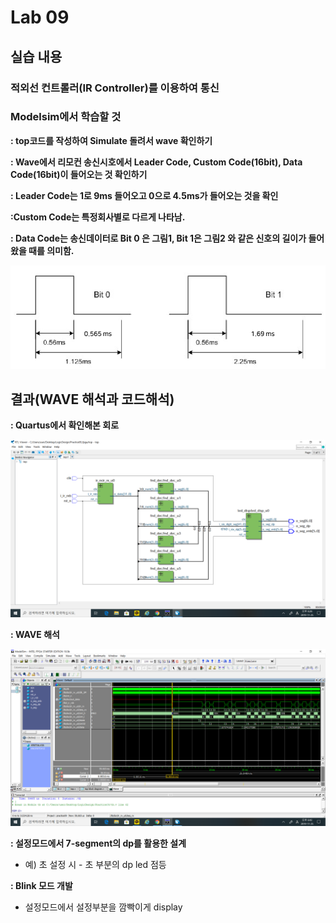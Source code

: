 # Lab 09
## 실습 내용
### ****적외선 컨트롤러(IR Controller)를 이용하여 통신****


### **Modelsim에서 학습할 것**

**:  top코드를 작성하여 Simulate 돌려서 wave 확인하기**

**: Wave에서 리모컨 송신시호에서 Leader Code, Custom Code(16bit), Data Code(16bit)이 들어오는 것 확인하기**

**: Leader Code는 1로 9ms 들어오고 0으로 4.5ms가 들어오는 것을 확인**

**:Custom Code는 특정회사별로 다르게 나타남.**

**: Data Code는 송신데이터로 Bit 0 은 그림1, Bit 1은 그림2 와 같은 신호의 길이가 들어왔을 때를 의미함.**

![](https://github.com/kse8974/LogicDesign/blob/master/09/figs/bit%20.jpg)


## 결과(WAVE 해석과 코드해석)

**: Quartus에서 확인해본 회로**

![](https://github.com/kse8974/LogicDesign/blob/master/09/figs/circuit.jpg)

**: WAVE 해석**

![](https://github.com/kse8974/LogicDesign/blob/master/09/figs/wave1.jpg)

**:  설정모드에서 7-segment의 dp를 활용한 설계**
* 예) 초 설정 시 - 초 부분의 dp led 점등

**:  Blink 모드 개발**
* 설정모드에서 설정부분을 깜빡이게 display



<!--stackedit_data:
eyJoaXN0b3J5IjpbLTIxNzMxMDkxNCwtMjIyNjk4MzAyLDEzOD
k3NDE3MDddfQ==
-->